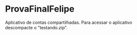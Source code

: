 # ProvaFinalFelipe

Aplicativo de contas compartilhadas. 
Para acessar o aplicativo descompacte o "testando.zip".
